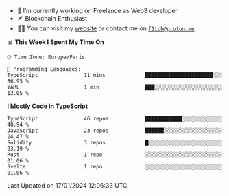 - 🔭 I’m currently working on Freelance as Web3 developer
- 🪶 Blockchain Enthusiast
- 👨‍💻 You can visit my [website](https://f1tch.xyz) or contact me on [`f1tch@proton.me`](mailto:f1tch@proton.me)

<!--START_SECTION:waka-->
📊 **This Week I Spent My Time On** 

```text
🕑︎ Time Zone: Europe/Paris

💬 Programming Languages: 
TypeScript               11 mins             ██████████████████████░░░   86.95 % 
YAML                     1 min               ███░░░░░░░░░░░░░░░░░░░░░░   13.05 % 
```

**I Mostly Code in TypeScript** 

```text
TypeScript               46 repos            ████████████░░░░░░░░░░░░░   48.94 % 
JavaScript               23 repos            ██████░░░░░░░░░░░░░░░░░░░   24.47 % 
Solidity                 3 repos             █░░░░░░░░░░░░░░░░░░░░░░░░   03.19 % 
Rust                     1 repo              ░░░░░░░░░░░░░░░░░░░░░░░░░   01.06 % 
Svelte                   1 repo              ░░░░░░░░░░░░░░░░░░░░░░░░░   01.06 % 
```




 Last Updated on 17/01/2024 12:06:33 UTC
<!--END_SECTION:waka-->
